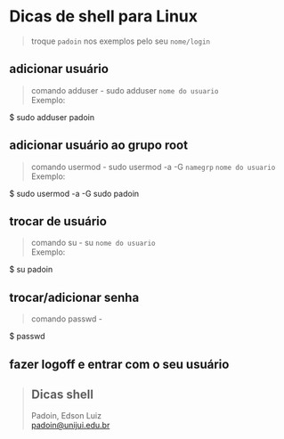 # Dicas de shell para Linux



>troque `padoin` nos exemplos pelo seu `nome/login`



## adicionar usuário

> comando adduser - sudo adduser `nome do usuario`  
> Exemplo: 

$ sudo adduser padoin  



## adicionar usuário ao grupo root

> comando usermod - sudo usermod -a -G `namegrp` `nome do usuario`  
> Exemplo:

$ sudo usermod -a -G sudo padoin


## trocar de usuário 

> comando su - su `nome do usuario`  
> Exemplo: 

$ su padoin



## trocar/adicionar senha 
> comando passwd -   

$ passwd



## fazer logoff e entrar com o seu usuário




> ## Dicas shell
> Padoin, Edson Luiz  
> padoin@unijui.edu.br

